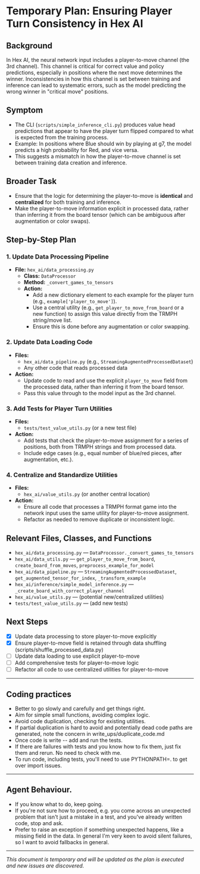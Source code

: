 # Temporary Plan: Ensuring Player Turn Consistency in Hex AI

## Background

In Hex AI, the neural network input includes a player-to-move channel (the 3rd channel). This channel is critical for correct value and policy predictions, especially in positions where the next move determines the winner. Inconsistencies in how this channel is set between training and inference can lead to systematic errors, such as the model predicting the wrong winner in "critical move" positions.

## Symptom

- The CLI (`scripts/simple_inference_cli.py`) produces value head predictions that appear to have the player turn flipped compared to what is expected from the training process.
- Example: In positions where Blue should win by playing at g7, the model predicts a high probability for Red, and vice versa.
- This suggests a mismatch in how the player-to-move channel is set between training data creation and inference.

## Broader Task

- Ensure that the logic for determining the player-to-move is **identical** and **centralized** for both training and inference.
- Make the player-to-move information explicit in processed data, rather than inferring it from the board tensor (which can be ambiguous after augmentation or color swaps).

## Step-by-Step Plan

### 1. Update Data Processing Pipeline
- **File:** `hex_ai/data_processing.py`
  - **Class:** `DataProcessor`
  - **Method:** `_convert_games_to_tensors`
  - **Action:**
    - Add a new dictionary element to each example for the player turn (e.g., `example['player_to_move']`).
    - Use a central utility (e.g., `get_player_to_move_from_board` or a new function) to assign this value directly from the TRMPH string/move list.
    - Ensure this is done before any augmentation or color swapping.

### 2. Update Data Loading Code
- **Files:**
  - `hex_ai/data_pipeline.py` (e.g., `StreamingAugmentedProcessedDataset`)
  - Any other code that reads processed data
- **Action:**
  - Update code to read and use the explicit `player_to_move` field from the processed data, rather than inferring it from the board tensor.
  - Pass this value through to the model input as the 3rd channel.

### 3. Add Tests for Player Turn Utilities
- **Files:**
  - `tests/test_value_utils.py` (or a new test file)
- **Action:**
  - Add tests that check the player-to-move assignment for a series of positions, both from TRMPH strings and from processed data.
  - Include edge cases (e.g., equal number of blue/red pieces, after augmentation, etc.).

### 4. Centralize and Standardize Utilities
- **Files:**
  - `hex_ai/value_utils.py` (or another central location)
- **Action:**
  - Ensure all code that processes a TRMPH format game into the network input uses the same utility for player-to-move assignment.
  - Refactor as needed to remove duplicate or inconsistent logic.

## Relevant Files, Classes, and Functions

- `hex_ai/data_processing.py` — `DataProcessor._convert_games_to_tensors`
- `hex_ai/data_utils.py` — `get_player_to_move_from_board`, `create_board_from_moves`, `preprocess_example_for_model`
- `hex_ai/data_pipeline.py` — `StreamingAugmentedProcessedDataset`, `get_augmented_tensor_for_index`, `_transform_example`
- `hex_ai/inference/simple_model_inference.py` — `_create_board_with_correct_player_channel`
- `hex_ai/value_utils.py` — (potential new/centralized utilities)
- `tests/test_value_utils.py` — (add new tests)

## Next Steps

- [x] Update data processing to store player-to-move explicitly
- [x] Ensure player-to-move field is retained through data shuffling (scripts/shuffle_processed_data.py)
- [ ] Update data loading to use explicit player-to-move
- [ ] Add comprehensive tests for player-to-move logic
- [ ] Refactor all code to use centralized utilities for player-to-move

---

## Coding practices
- Better to go slowly and carefully and get things right.
- Aim for simple small functions, avoiding complex logic.
- Avoid code duplication, checking for existing utilities.
 - If partial duplication is hard to avoid and potentially dead code paths are generated, note the concern in write_ups/duplicate_code.md
- Once code is write -- add and run the tests.
 - If there are failures with tests and you know how to fix them, just fix them and rerun. No need to check with me.
 - To run code, including tests, you'll need to use PYTHONPATH=. to get over import issues.

---

## Agent Behaviour.
- If you know what to do, keep going.
- If you're not sure how to proceed, e.g. you come across an unexpected problem that isn't just a mistake in a test, and you've already written code, stop and ask.
- Prefer to raise an exception if something unexpected happens, like a missing field in the data. In general I'm very keen to avoid silent failures, so I want to avoid fallbacks in general.

---

*This document is temporary and will be updated as the plan is executed and new issues are discovered.* 